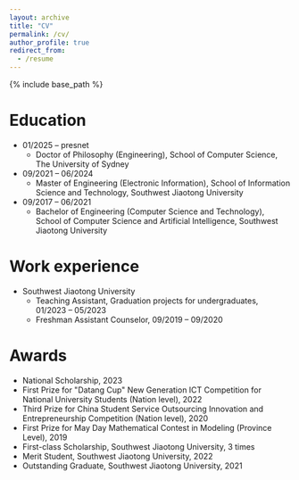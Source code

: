 ```yaml
---
layout: archive
title: "CV"
permalink: /cv/
author_profile: true
redirect_from:
  - /resume
---
```


{% include base_path %}

Education
======
* 01/2025 – presnet
  * Doctor of Philosophy (Engineering), School of Computer Science, The University of Sydney
* 09/2021 – 06/2024
  * Master of Engineering (Electronic Information), School of Information Science and Technology, Southwest Jiaotong University
* 09/2017 – 06/2021
  * Bachelor of Engineering (Computer Science and Technology), School of Computer Science and Artificial Intelligence, Southwest Jiaotong University


Work experience
======
* Southwest Jiaotong University
  * Teaching Assistant, Graduation projects for undergraduates, 01/2023 – 05/2023
  * Freshman Assistant Counselor, 09/2019 – 09/2020

  
Awards
======
* National Scholarship, 2023
* First Prize for "Datang Cup" New Generation ICT Competition for National University Students (Nation level), 2022
* Third Prize for China Student Service Outsourcing Innovation and Entrepreneurship Competition (Nation level), 2020
* First Prize for May Day Mathematical Contest in Modeling (Province Level), 2019
* First-class Scholarship, Southwest Jiaotong University, 3 times                                            
* Merit Student, Southwest Jiaotong University, 2022
* Outstanding Graduate, Southwest Jiaotong University, 2021                                   


